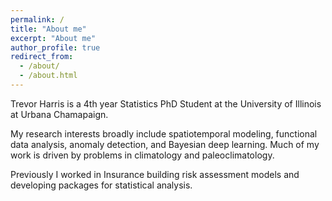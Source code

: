 ```yaml
---
permalink: /
title: "About me"
excerpt: "About me"
author_profile: true
redirect_from: 
  - /about/
  - /about.html
---
```


Trevor Harris is a 4th year Statistics PhD Student at the University of Illinois at Urbana Chamapaign. 

My research interests broadly include spatiotemporal modeling, functional data analysis, anomaly detection, and Bayesian deep learning. Much of my work is driven by problems in climatology and paleoclimatology. 

Previously I worked in Insurance building risk assessment models and developing packages for statistical analysis.
